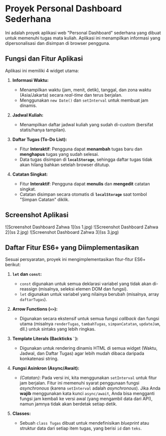 # Proyek Personal Dashboard Sederhana

Ini adalah proyek aplikasi web "Personal Dashboard" sederhana yang dibuat untuk memenuhi tugas mata kuliah. Aplikasi ini menampilkan informasi yang dipersonalisasi dan disimpan di browser pengguna.

## Fungsi dan Fitur Aplikasi

Aplikasi ini memiliki 4 widget utama:

1.  **Informasi Waktu:**
    * Menampilkan waktu (jam, menit, detik), tanggal, dan zona waktu (Asia/Jakarta) secara *real-time* dan terus berjalan.
    * Menggunakan `new Date()` dan `setInterval` untuk membuat jam dinamis.

2.  **Jadwal Kuliah:**
    * Menampilkan daftar jadwal kuliah yang sudah di-custom (bersifat statis/hanya tampilan).

3.  **Daftar Tugas (To-Do List):**
    * Fitur **Interaktif**: Pengguna dapat **menambah** tugas baru dan **menghapus** tugas yang sudah selesai.
    * Data tugas disimpan di **`localStorage`**, sehingga daftar tugas tidak akan hilang bahkan setelah browser ditutup.

4.  **Catatan Singkat:**
    * Fitur **Interaktif**: Pengguna dapat **menulis** dan **mengedit** catatan singkat.
    * Catatan disimpan secara otomatis di **`localStorage`** saat tombol "Simpan Catatan" diklik.

## Screenshot Aplikasi

![Screenshot Dashboard Zahwa 1](ss 1.jpg)
![Screenshot Dashboard Zahwa 2](ss 2.jpg)
![Screenshot Dashboard Zahwa 3](ss 3.jpg)

## Daftar Fitur ES6+ yang Diimplementasikan

Sesuai persyaratan, proyek ini mengimplementasikan fitur-fitur ES6+ berikut:

1.  **`let` dan `const`:**
    * `const` digunakan untuk semua deklarasi variabel yang tidak akan di-reassign (misalnya, seleksi elemen DOM dan fungsi).
    * `let` digunakan untuk variabel yang nilainya berubah (misalnya, array `daftarTugas`).

2.  **Arrow Functions (`=>`):**
    * Digunakan secara ekstensif untuk semua fungsi *callback* dan fungsi utama (misalnya `renderTugas`, `tambahTugas`, `simpanCatatan`, `updateJam`, dll.) untuk sintaks yang lebih ringkas.

3.  **Template Literals (Backticks `` ` ``):**
    * Digunakan untuk rendering dinamis HTML di semua widget (Waktu, Jadwal, dan Daftar Tugas) agar lebih mudah dibaca daripada konkatenasi string.

4.  **Fungsi Asinkron (Async/Await):**
    * *(Catatan)*: Pada versi ini, kita menggunakan `setInterval` untuk fitur jam berjalan. Fitur ini memenuhi syarat penggunaan fungsi *asynchronous* (karena `setInterval` adalah *asynchronous*). Jika Anda **wajib** menggunakan kata kunci `async/await`, Anda bisa mengganti fungsi jam kembali ke versi awal (yang mengambil data dari API), namun jamnya tidak akan berdetak setiap detik.

5.  **Classes:**
    * Sebuah `class Tugas` dibuat untuk mendefinisikan *blueprint* atau struktur data dari setiap item tugas, yang berisi `id` dan `teks`.


